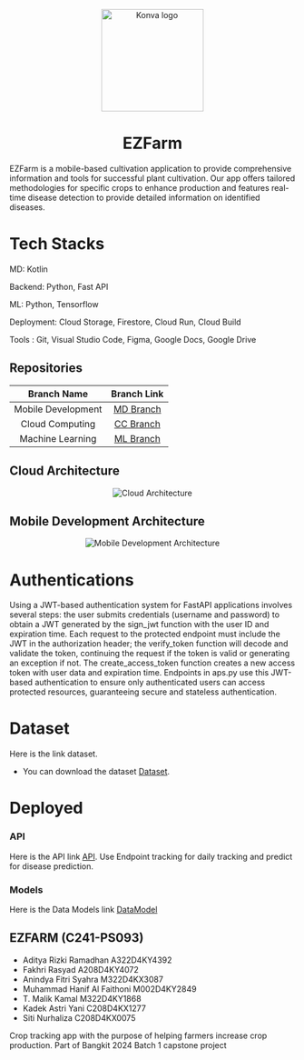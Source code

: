 <p align="center">
  <img src="https://github.com/Kadekastriyani/example/assets/143046587/28e5e0fc-c0ed-4370-b42b-0f8955ce5748" alt="Konva logo" height="180" />
</p>



<h1 align="center">EZFarm</h1>

EZFarm is a mobile-based cultivation application to provide comprehensive information and tools for successful plant cultivation. Our app offers tailored methodologies for specific crops to enhance production and features real-time disease detection to provide detailed information on identified diseases.

# Tech Stacks
MD: Kotlin

Backend: Python, Fast API

ML: Python, Tensorflow

Deployment: Cloud Storage, Firestore, Cloud Run, Cloud Build

Tools : Git, Visual Studio Code, Figma, Google Docs, Google Drive

## Repositories

|    Branch Name     |                                      Branch Link                                         |
| :----------------: | :--------------------------------------------------------------------------------------: |
| Mobile Development | [MD Branch](https://github.com/fakhri-rasyad/capstone_project_ezfarm) |
|  Cloud Computing   | [CC Branch](https://github.com/malikkamal12/deploy-API-EZFarm)      |
|  Machine Learning  | [ML Branch]()       |



## Cloud Architecture

<p align="center">
  <img src="https://github.com/Kadekastriyani/example/assets/143046587/d40d11c7-b8c2-47aa-805b-4aa0b269310d" alt="Cloud Architecture">
</p>

## Mobile Development Architecture

<p align="center">
  <img src="https://github.com/Kadekastriyani/example/assets/143046587/4e0fe9e4-8c8e-41d0-9645-f23feade5740" alt="Mobile Development Architecture">
</p>

# Authentications

Using a JWT-based authentication system for FastAPI applications involves several steps: the user submits credentials (username and password) to obtain a JWT generated by the sign_jwt function with the user ID and expiration time. Each request to the protected endpoint must include the JWT in the authorization header; the verify_token function will decode and validate the token, continuing the request if the token is valid or generating an exception if not. The create_access_token function creates a new access token with user data and expiration time. Endpoints in aps.py use this JWT-based authentication to ensure only authenticated users can access protected resources, guaranteeing secure and stateless authentication.

# Dataset

Here is the link dataset.

- You can download the dataset [Dataset](https://www.kaggle.com/datasets/dedeikhsandwisaputra/rice-leafs-disease-dataset/data).

# Deployed
### API
Here is the API link [API](https://deploy-api-ezfarm-cmmpgnmheq-et.a.run.app/).
Use Endpoint tracking for daily tracking and predict for disease prediction.
### Models
Here is the Data Models link [DataModel](https://storage.cloud.google.com/ezfarm-buket/best_model3.h5)


## EZFARM (C241-PS093)
- Aditya Rizki Ramadhan	A322D4KY4392
- Fakhri Rasyad	A208D4KY4072
- Anindya Fitri Syahra M322D4KX3087
- Muhammad Hanif Al Faithoni M002D4KY2849
- T. Malik Kamal M322D4KY1868
- Kadek Astri Yani C208D4KX1277
- Siti Nurhaliza C208D4KX0075

Crop tracking app with the purpose of helping farmers increase crop production. Part of Bangkit 2024 Batch 1 capstone project